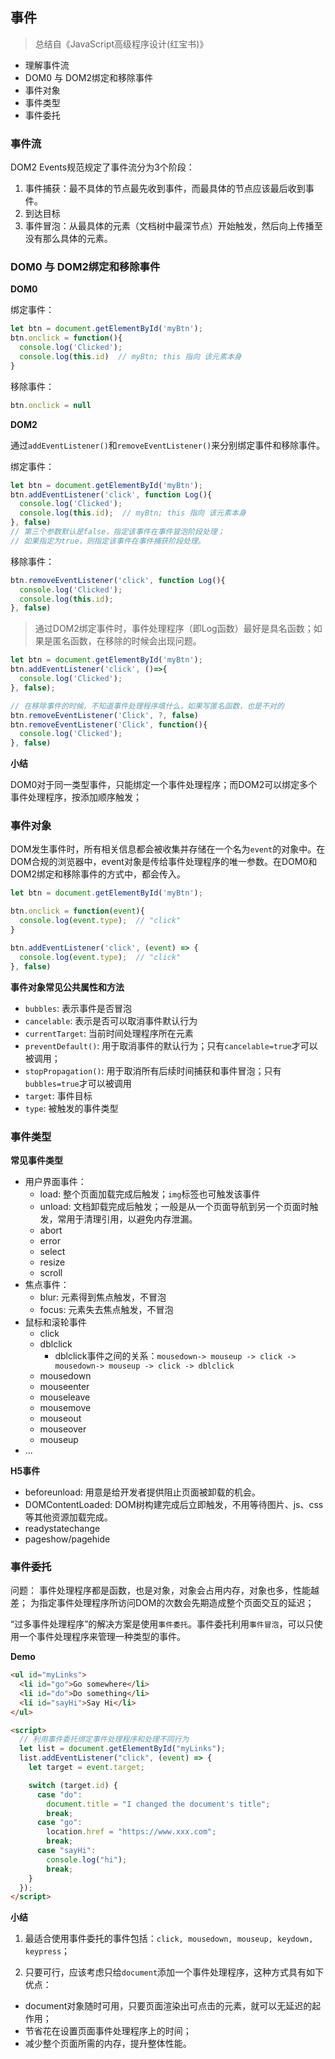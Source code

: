 ## 事件
> 总结自《JavaScript高级程序设计(红宝书)》

- 理解事件流
- DOM0 与 DOM2绑定和移除事件
- 事件对象
- 事件类型
- 事件委托

### 事件流
DOM2 Events规范规定了事件流分为3个阶段：
1. 事件捕获：最不具体的节点最先收到事件，而最具体的节点应该最后收到事件。
2. 到达目标
3. 事件冒泡：从最具体的元素（文档树中最深节点）开始触发，然后向上传播至没有那么具体的元素。

### DOM0 与 DOM2绑定和移除事件
**DOM0**

绑定事件：
```javascript
let btn = document.getElementById('myBtn');
btn.onclick = function(){
  console.log('Clicked');
  console.log(this.id)  // myBtn; this 指向 该元素本身
}
```
移除事件：
```javascript
btn.onclick = null
```

**DOM2**

通过`addEventListener()`和`removeEventListener()`来分别绑定事件和移除事件。

绑定事件：
```javascript
let btn = document.getElementById('myBtn');
btn.addEventListener('click', function Log(){
  console.log('Clicked');
  console.log(this.id);  // myBtn; this 指向 该元素本身
}, false)
// 第三个参数默认是false，指定该事件在事件冒泡阶段处理；
// 如果指定为true，则指定该事件在事件捕获阶段处理。
```
移除事件：
```javascript
btn.removeEventListener('click', function Log(){
  console.log('Clicked');
  console.log(this.id);
}, false)
```
> 通过DOM2绑定事件时，事件处理程序（即Log函数）最好是具名函数；如果是匿名函数，在移除的时候会出现问题。

```javascript
let btn = document.getElementById('myBtn');
btn.addEventListener('click', ()=>{
  console.log('Clicked');
}, false);

// 在移除事件的时候，不知道事件处理程序填什么，如果写匿名函数，也是不对的
btn.removeEventListener('Click', ?, false)
btn.removeEventListener('Click', function(){
  console.log('Clicked');
}, false)
```
**小结**

DOM0对于同一类型事件，只能绑定一个事件处理程序；而DOM2可以绑定多个事件处理程序，按添加顺序触发；

### 事件对象
DOM发生事件时，所有相关信息都会被收集并存储在一个名为`event`的对象中。在DOM合规的浏览器中，event对象是传给事件处理程序的唯一参数。在DOM0和DOM2绑定和移除事件的方式中，都会传入。

```javascript
let btn = document.getElementById('myBtn');

btn.onclick = function(event){
  console.log(event.type);  // "click"
}

btn.addEventListener('click', (event) => {
  console.log(event.type);  // "click"
}, false)
```
**事件对象常见公共属性和方法**
- `bubbles`: 表示事件是否冒泡
- `cancelable`: 表示是否可以取消事件默认行为
- `currentTarget`: 当前时间处理程序所在元素
- `preventDefault()`: 用于取消事件的默认行为；只有`cancelable=true`才可以被调用；
- `stopPropagation()`: 用于取消所有后续时间捕获和事件冒泡；只有`bubbles=true`才可以被调用
- `target`: 事件目标
- `type`: 被触发的事件类型

### 事件类型

**常见事件类型**
- 用户界面事件：
  - load: 整个页面加载完成后触发；`img`标签也可触发该事件
  - unload: 文档卸载完成后触发；一般是从一个页面导航到另一个页面时触发，常用于清理引用，以避免内存泄漏。
  - abort
  - error
  - select
  - resize
  - scroll
- 焦点事件：
  - blur: 元素得到焦点触发，不冒泡
  - focus: 元素失去焦点触发，不冒泡
- 鼠标和滚轮事件
  - click
  - dblclick
    - dblclick事件之间的关系：`mousedown-> mouseup -> click -> mousedown-> mouseup -> click -> dblclick`
  - mousedown
  - mouseenter
  - mouseleave
  - mousemove
  - mouseout
  - mouseover
  - mouseup
- ...

**H5事件**
- beforeunload: 用意是给开发者提供阻止页面被卸载的机会。
- DOMContentLoaded: DOM树构建完成后立即触发，不用等待图片、js、css等其他资源加载完成。
- readystatechange
- pageshow/pagehide

### 事件委托
问题：
事件处理程序都是函数，也是对象，对象会占用内存，对象也多，性能越差；
为指定事件处理程序所访问DOM的次数会先期造成整个页面交互的延迟；

“过多事件处理程序”的解决方案是使用`事件委托`。事件委托利用`事件冒泡`，可以只使用一个事件处理程序来管理一种类型的事件。

**Demo**
```html
<ul id="myLinks">
  <li id="go">Go somewhere</li>
  <li id="do">Do something</li>
  <li id="sayHi">Say Hi</li>
</ul>

<script>
  // 利用事件委托绑定事件处理程序和处理不同行为
  let list = document.getElementById("myLinks");
  list.addEventListener("click", (event) => {
    let target = event.target;

    switch (target.id) {
      case "do":
        document.title = "I changed the document's title";
        break;
      case "go":
        location.href = "https://www.xxx.com";
        break;
      case "sayHi":
        console.log("hi");
        break;
    }
  });
</script>
```
**小结**

1. 最适合使用事件委托的事件包括：`click, mousedown, mouseup, keydown, keypress`；

2. 只要可行，应该考虑只给`document`添加一个事件处理程序，这种方式具有如下优点：
- document对象随时可用，只要页面渲染出可点击的元素，就可以无延迟的起作用；
- 节省花在设置页面事件处理程序上的时间；
- 减少整个页面所需的内存，提升整体性能。